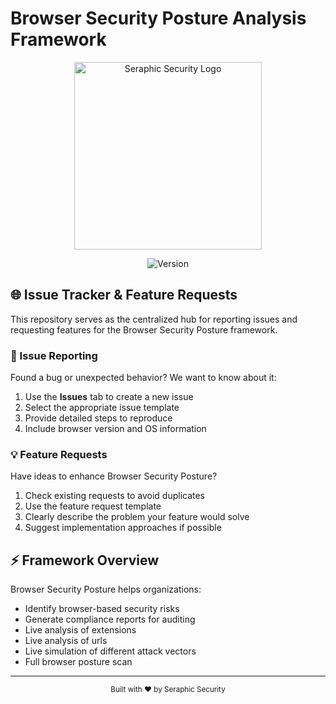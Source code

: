 # Browser Security Posture Analysis Framework

<div align="center">
  
  <img src="https://seraphicsecurity.com/wp-content/uploads/2022/12/logo-seraphic.png.webp" alt="Seraphic Security Logo" width="300"/>
  
  ![Version](https://img.shields.io/badge/status-active-success.svg)
  
</div>

## 🌐 Issue Tracker & Feature Requests

This repository serves as the centralized hub for reporting issues and requesting features for the Browser Security Posture framework.

### 🚨 Issue Reporting

Found a bug or unexpected behavior? We want to know about it:

1. Use the **Issues** tab to create a new issue
2. Select the appropriate issue template
3. Provide detailed steps to reproduce
4. Include browser version and OS information

### 💡 Feature Requests

Have ideas to enhance Browser Security Posture?

1. Check existing requests to avoid duplicates
2. Use the feature request template
3. Clearly describe the problem your feature would solve
4. Suggest implementation approaches if possible

## ⚡ Framework Overview

Browser Security Posture helps organizations:

- Identify browser-based security risks
- Generate compliance reports for auditing
- Live analysis of extensions
- Live analysis of urls
- Live simulation of different attack vectors
- Full browser posture scan


---

<div align="center">
  <sub>Built with ❤️ by Seraphic Security</sub>
</div>